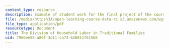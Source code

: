 ```yaml
---
content_type: resource
description: Example of student work for the final project of the course.
file: /media/https%3A/open-learning-course-data-rc.s3.amazonaws.com/wgs-s10-gender-power-leadership-and-the-workplace-spring-2014/7966ee58a80f3d11ca73626811f61568_MITWGS_S10S14_fin_labor.pdf
file_type: application/pdf
resourcetype: Document
title: The Division of Household Labor in Traditional Families
uid: 7966ee58-a80f-3d11-ca73-626811f61568
---
```

